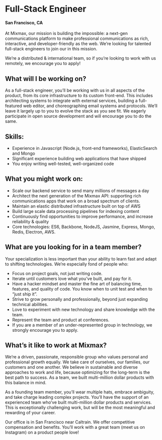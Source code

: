 # Full-Stack Engineer
#### San Francisco, CA

At Mixmax, our mission is building the impossible: a next-gen communications platform to make professional communications as rich, interactive, and developer-friendly as the web. We’re looking for talented full-stack engineers to join our in this mission.  

We’re a distributed & international team, so if you’re looking to work with us remotely, we encourage you to apply!  

## What will I be working on?

As a full-stack engineer, you’ll be working with us in all aspects of the product, from its core infrastructure to its custom front-end. This includes architecting systems to integrate with external services, building a full-featured web editor, and choreographing email systems and protocols. We’ll leave it largely up to you to evolve the stack as you see fit. We eagerly participate in open source development and will encourage you to do the same.

## Skills:

+ Experience in Javascript (Node.js, front-end frameworks), ElasticSearch and Mongo
+ Significant experience building web applications that have shipped
+ You enjoy writing well-tested, well-organized code

## What you might work on:

+ Scale our backend service to send many millions of messages a day
+ Architect the next generation of the Mixmax API: supporting rich communications apps that work on a broad spectrum of clients.
+ Maintain an elastic distributed infrastructure built on top of AWS
+ Build large scale data processing pipelines for indexing content
+ Continuously find opportunities to improve performance, and increase reliability & quality
+ Core technologies: ES6, Backbone, NodeJS, Jasmine, Express, Mongo, Redis, Electron, AWS.

## What are you looking for in a team member?

Your specialization is less important than your ability to learn fast and adapt to shifting technologies. We’re especially fond of people who:

+ Focus on project goals, not just writing code.
+ Iterate until customers love what you’ve built, and pay for it.
+ Have a hacker mindset and master the fine art of balancing time, features, and quality of code. You know when to unit test and when to “just ship it”.
+ Strive to grow personally and professionally, beyond just expanding technical abilities.
+ Love to experiment with new technology and share knowledge with the team.
+ Represent the team and product at conferences.
+ If you are a member of an under-represented group in technology, we strongly encourage you to apply.

## What’s it like to work at Mixmax?

We’re a driven, passionate, responsible group who values personal and professional growth equally. We take care of ourselves, our families, our customers and one another. We believe in sustainable and diverse approaches to work and life, because optimizing for the long-term is the best path to success. As a team, we built multi-million dollar products with this balance in mind.  

As a founding team member, you’ll wear multiple hats, embrace ambiguity, and take charge leading complex projects. You’ll have the support of an experienced team who’ve built multi-million dollar products and services. This is exceptionally challenging work, but will be the most meaningful and rewarding of your career.  

Our office is in San Francisco near Caltrain. We offer competitive compensation and benefits. You’ll work with a great team (meet us on Instagram) on a product people love!

